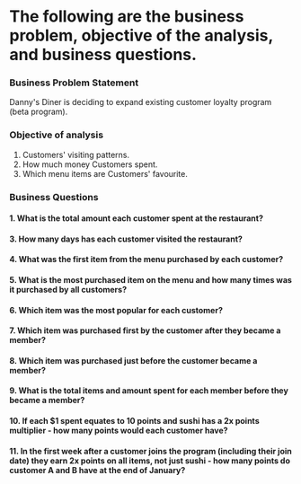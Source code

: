 # The following are the business problem, objective of the analysis, and business questions.

### Business Problem Statement
  Danny's Diner is deciding to expand existing customer loyalty program (beta program).
        
### Objective of analysis
1. Customers' visiting patterns.
2. How much money Customers spent.
3. Which menu items are Customers' favourite.

### Business Questions
#### 1. What is the total amount each customer spent at the restaurant?
#### 3. How many days has each customer visited the restaurant?
#### 4. What was the first item from the menu purchased by each customer?
#### 5. What is the most purchased item on the menu and how many times was it purchased by all customers?
#### 6. Which item was the most popular for each customer?
#### 7. Which item was purchased first by the customer after they became a member?
#### 8. Which item was purchased just before the customer became a member?
#### 9. What is the total items and amount spent for each member before they became a member?
#### 10.  If each $1 spent equates to 10 points and sushi has a 2x points multiplier - how many points would each customer have?
#### 11. In the first week after a customer joins the program (including their join date) they earn 2x points on all items, not just sushi - how many points do customer A and B have at the end of January?
